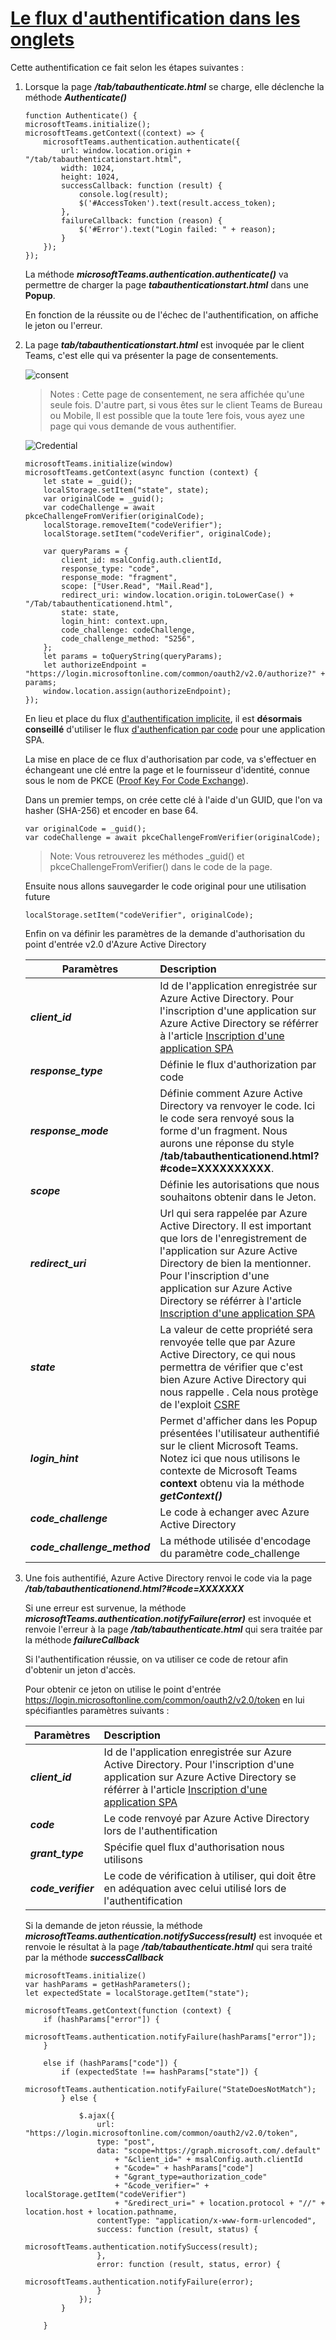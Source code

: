 # [Le flux d'authentification dans les onglets](https://docs.microsoft.com/fr-fr/microsoftteams/platform/tabs/how-to/authentication/auth-flow-tab)

Cette authentification ce fait selon les étapes suivantes : 


1. Lorsque la page **_/tab/tabauthenticate.html_** se charge, elle déclenche la méthode **_Authenticate()_**

    ```JS
    function Authenticate() {
    microsoftTeams.initialize();
    microsoftTeams.getContext((context) => {
        microsoftTeams.authentication.authenticate({
            url: window.location.origin + "/tab/tabauthenticationstart.html",
            width: 1024,
            height: 1024,
            successCallback: function (result) {
                console.log(result);
                $('#AccessToken').text(result.access_token);
            },
            failureCallback: function (reason) {
                $('#Error').text("Login failed: " + reason);
            }
        });
    });            
    ```

    La méthode **_microsoftTeams.authentication.authenticate()_** va permettre de charger la page **_tabauthenticationstart.html_** dans une **Popup**.

    En fonction de la réussite ou de l'échec de l'authentification, on affiche le jeton ou l'erreur.

2. La page **_tab/tabauthenticationstart.html_** est invoquée par le client Teams, c'est elle qui va présenter la
page de consentements. 

    ![consent](https://github.com/EricVernie/AuthentificationInTeams/blob/main/images/TabConsentement.png)

    >Notes : Cette page de consentement, ne sera affichée qu'une seule fois. D'autre part, si vous êtes sur le client Teams de Bureau ou Mobile, Il est possible que la toute 1ere fois, vous ayez une page qui vous demande de vous authentifier.

    ![Credential](https://github.com/EricVernie/AuthentificationInTeams/blob/main/images/TabCredentiels.png)

    ```JS
    microsoftTeams.initialize(window)
    microsoftTeams.getContext(async function (context) {
        let state = _guid(); 
        localStorage.setItem("state", state);
        var originalCode = _guid();
        var codeChallenge = await pkceChallengeFromVerifier(originalCode);
        localStorage.removeItem("codeVerifier");
        localStorage.setItem("codeVerifier", originalCode);

        var queryParams = {
            client_id: msalConfig.auth.clientId,
            response_type: "code", 
            response_mode: "fragment",
            scope: ["User.Read", "Mail.Read"],
            redirect_uri: window.location.origin.toLowerCase() + "/Tab/tabauthenticationend.html",            
            state: state,
            login_hint: context.upn,
            code_challenge: codeChallenge,
            code_challenge_method: "S256",
        };
        let params = toQueryString(queryParams);
        let authorizeEndpoint = "https://login.microsoftonline.com/common/oauth2/v2.0/authorize?" + params;
        window.location.assign(authorizeEndpoint);
    });
    ```

    En lieu et place du flux [d'authentification implicite](https://docs.microsoft.com/fr-fr/azure/active-directory/develop/v2-oauth2-implicit-grant-flow), il est **désormais conseillé** d'utiliser le flux [d'authenfication par code](https://docs.microsoft.com/fr-fr/azure/active-directory/develop/v2-oauth2-auth-code-flow) pour une application SPA.

    La mise en place de ce flux d'authorisation par code, va s'effectuer en échangeant une clé entre la page et le fournisseur d'identité, connue sous le nom de PKCE ([Proof Key For Code Exchange](https://datatracker.ietf.org/doc/html/rfc7636)).
    
    Dans un premier temps, on crée cette clé à l'aide d'un GUID, que l'on va hasher (SHA-256) et encoder en base 64.
    
    ```JS
    var originalCode = _guid();
    var codeChallenge = await pkceChallengeFromVerifier(originalCode);    
    ```
    >Note: Vous retrouverez les méthodes _guid() et pkceChallengeFromVerifier() dans le code de la page.

    Ensuite nous allons sauvegarder le code original pour une utilisation future
    ```JS    
    localStorage.setItem("codeVerifier", originalCode);
    ```
    Enfin on va définir les paramètres de la demande d'authorisation du point d'entrée v2.0 d'Azure Active Directory

    | Paramètres| Description |
    | ------------- |:-------------|
    |**_client_id_**| Id de l'application enregistrée sur Azure Active Directory. Pour l'inscription d'une application sur Azure Active Directory se référrer à l'article [Inscription d'une application SPA](https://docs.microsoft.com/fr-fr/azure/active-directory/develop/scenario-spa-app-registration#redirect-uri-msaljs-20-with-auth-code-flow) |
    | **_response_type_** | Définie le flux d'authorization par code|
    | **_response_mode_**  | Définie comment Azure Active Directory va renvoyer le code. Ici le code sera renvoyé sous la forme d'un fragment. Nous aurons une réponse du style **/tab/tabauthenticationend.html?#code=XXXXXXXXXX**.|
    |**_scope_** | Définie les autorisations que nous souhaitons obtenir dans le Jeton.
    |**_redirect_uri_**| Url qui sera rappelée par Azure Active Directory. Il est important que lors de l'enregistrement de l'application sur Azure Active Directory de bien la mentionner. Pour l'inscription d'une application sur Azure Active Directory se référrer à l'article [Inscription d'une application SPA](https://docs.microsoft.com/fr-fr/azure/active-directory/develop/scenario-spa-app-registration#redirect-uri-msaljs-20-with-auth-code-flow) |
    |**_state_**| La valeur de cette propriété sera renvoyée telle que par Azure Active Directory, ce qui nous permettra de vérifier que c'est bien Azure Active Directory qui nous rappelle . Cela nous protège de l'exploit [CSRF](https://datatracker.ietf.org/doc/html/rfc6749#section-10.12) |
    |**_login_hint_**| Permet d'afficher dans les Popup présentées l'utilisateur authentifié sur le client Microsoft Teams. Notez ici que nous utilisons le contexte de Microsoft Teams **context** obtenu via la méthode **_getContext()_**|
    |**_code_challenge_**| Le code à echanger avec Azure Active Directory|
    |**_code_challenge_method_**| La méthode utilisée d'encodage du paramètre code_challenge|

3. Une fois authentifié, Azure Active Directory renvoi le code via la page **_/tab/tabauthenticationend.html?#code=XXXXXXX_**
    
    Si une erreur est survenue, la méthode **_microsoftTeams.authentication.notifyFailure(error)_** est invoquée et renvoie l'erreur à la page **_/tab/tabauthenticate.html_** qui sera traitée par la méthode **_failureCallback_**

    Si l'authentification réussie, on va utiliser ce code de retour afin d'obtenir un jeton d'accès.

    Pour obtenir ce jeton on utilise le point d'entrée https://login.microsoftonline.com/common/oauth2/v2.0/token en lui spécifiantles paramètres suivants : 

    | Paramètres| Description |
    | ------------- |:-------------|
    |**_client_id_**| Id de l'application enregistrée sur Azure Active Directory. Pour l'inscription d'une application sur Azure Active Directory se référrer à l'article [Inscription d'une application SPA](https://docs.microsoft.com/fr-fr/azure/active-directory/develop/scenario-spa-app-registration#redirect-uri-msaljs-20-with-auth-code-flow) |
    |**_code_**| Le code renvoyé par Azure Active Directory lors de l'authentification|
    |**_grant_type_**| Spécifie quel flux d'authorisation nous utilisons|
    | **_code_verifier_**| Le code de vérification à utiliser, qui doit être en adéquation avec celui utilisé lors de l'authentification |

    Si la demande de jeton réussie, la méthode **_microsoftTeams.authentication.notifySuccess(result)_** est invoquée et renvoie le résultat à la page **_/tab/tabauthenticate.html_** qui sera traité par la méthode **_successCallback_**


    ```JS
    microsoftTeams.initialize()
    var hashParams = getHashParameters();        
    let expectedState = localStorage.getItem("state");

    microsoftTeams.getContext(function (context) {
        if (hashParams["error"]) {    
            microsoftTeams.authentication.notifyFailure(hashParams["error"]);
        }
        
        else if (hashParams["code"]) {
            if (expectedState !== hashParams["state"]) {                
                microsoftTeams.authentication.notifyFailure("StateDoesNotMatch");
            } else {
                
                $.ajax({
                    url: "https://login.microsoftonline.com/common/oauth2/v2.0/token",
                    type: "post",
                    data: "scope=https://graph.microsoft.com/.default"
                        + "&client_id=" + msalConfig.auth.clientId
                        + "&code=" + hashParams["code"]
                        + "&grant_type=authorization_code"
                        + "&code_verifier=" + localStorage.getItem("codeVerifier")
                        + "&redirect_uri=" + location.protocol + "//" + location.host + location.pathname,
                    contentType: "application/x-www-form-urlencoded",
                    success: function (result, status) {
                        microsoftTeams.authentication.notifySuccess(result);
                    },                    
                    error: function (result, status, error) {
                        microsoftTeams.authentication.notifyFailure(error);
                    }
                });
            }

        }
    ```

